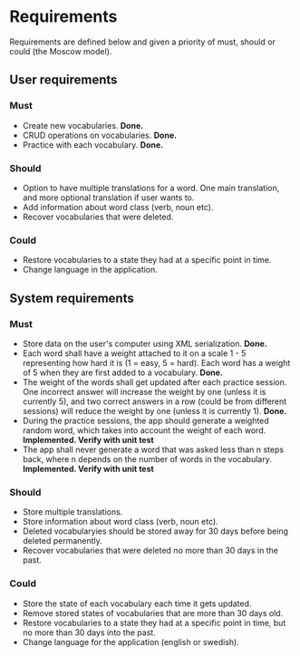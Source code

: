 # Requirements
Requirements are defined below and given a priority of must, should or could (the Moscow model).

## User requirements

### Must
* Create new vocabularies. **Done.**
* CRUD operations on vocabularies. **Done.**
* Practice with each vocabulary. **Done.**

### Should
* Option to have multiple translations for a word. One main translation, and more optional translation if user wants to.
* Add information about word class (verb, noun etc).
* Recover vocabularies that were deleted.

### Could
* Restore vocabularies to a state they had at a specific point in time.
* Change language in the application.

## System requirements

### Must
* Store data on the user's computer using XML serialization. **Done.**
* Each word shall have a weight attached to it on a scale 1 - 5 representing how hard it is (1 = easy, 5 = hard). Each word has a weight of 5 when they are first added to a vocabulary. **Done.**
* The weight of the words shall get updated after each practice session. One incorrect answer will increase the weight by one (unless it is currently 5), and two correct answers in a row (could be from different sessions) will reduce the weight by one (unless it is currently 1). **Done.**
* During the practice sessions, the app should generate a weighted random word, which takes into account the weight of each word. **Implemented. Verify with unit test**
* The app shall never generate a word that was asked less than n steps back, where n depends on the number of words in the vocabulary. **Implemented. Verify with unit test**

### Should
* Store multiple translations.
* Store information about word class (verb, noun etc).
* Deleted vocabularyies should be stored away for 30 days before being deleted permanently.
* Recover vocabularies that were deleted no more than 30 days in the past.

### Could
* Store the state of each vocabulary each time it gets updated.
* Remove stored states of vocabularies that are more than 30 days old. 
* Restore vocabularies to a state they had at a specific point in time, but no more than 30 days into the past.
* Change language for the application (english or swedish).